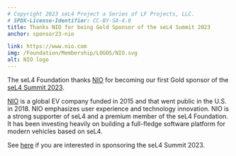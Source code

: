 ```yaml
---
# Copyright 2023 seL4 Project a Series of LF Projects, LLC.
# SPDX-License-Identifier: CC-BY-SA-4.0
title: Thanks NIO for being Gold Sponsor of the seL4 Summit 2023
anchor: sponsor23-nio

link: https://www.nio.com
img: /Foundation/Membership/LOGOS/NIO.svg
alt: NIO logo
---
```


The seL4 Foundation thanks [NIO](https://www.nio.com) for becoming our first
Gold sponsor of the [seL4 Summit 2023](../Foundation/Summit/2023).

[NIO](https://www.nio.com) is a global EV company funded in 2015 and that went
public in the U.S. in 2018. NIO emphasizes user experience and technology
innovation. NIO is a strong supporter of seL4 and a premium member of the seL4
Foundation. It has been investing heavily on building a full-fledge software
platform for modern vehicles based on seL4.

See [here](https://events.linuxfoundation.org/sel4-summit/sponsor/) if you are
interested in sponsoring the seL4 Summit 2023.
